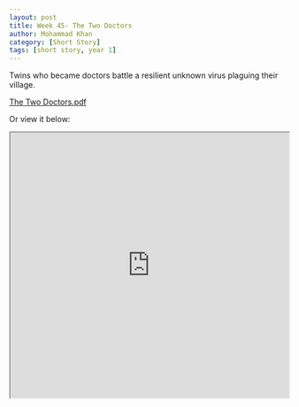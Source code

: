 ```yaml
---
layout: post
title: Week 45- The Two Doctors
author: Mohammad Khan
category: [Short Story]
tags: [short story, year 1]
---
```

Twins who became doctors battle a resilient unknown virus plaguing their village.



<p><a href="https://drive.google.com/file/d/1SGXYBc7_TXVXO67ZTjNXjLB-3_bmEoO8/view?usp=sharing">
The Two Doctors.pdf</a></p>


Or view it below: 
<iframe src="https://drive.google.com/file/d/1SGXYBc7_TXVXO67ZTjNXjLB-3_bmEoO8/preview" width="100%" height="480" allow="autoplay"></iframe>